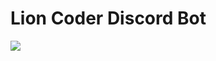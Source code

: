 # Lion Coder Discord Bot

![](https://media.discordapp.net/attachments/903644374259343360/920827127593570354/line.png)
